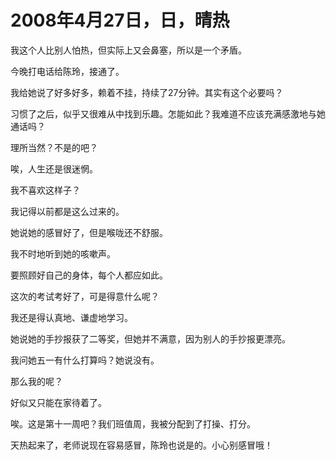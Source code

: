 # 2008年4月27日，日，晴热

我这个人比别人怕热，但实际上又会鼻塞，所以是一个矛盾。

今晚打电话给陈玲，接通了。

我给她说了好多好多，赖着不挂，持续了27分钟。其实有这个必要吗？

习惯了之后，似乎又很难从中找到乐趣。怎能如此？我难道不应该充满感激地与她通话吗？

理所当然？不是的吧？

唉，人生还是很迷惘。

我不喜欢这样子？

我记得以前都是这么过来的。

她说她的感冒好了，但是喉咙还不舒服。

我不时地听到她的咳嗽声。

要照顾好自己的身体，每个人都应如此。

这次的考试考好了，可是得意什么呢？

我还是得认真地、谦虚地学习。

她说她的手抄报获了二等奖，但她并不满意，因为别人的手抄报更漂亮。

我问她五一有什么打算吗？她说没有。

那么我的呢？

好似又只能在家待着了。

唉。这是第十一周吧？我们班值周，我被分配到了打操、打分。

天热起来了，老师说现在容易感冒，陈玲也说是的。小心别感冒哦！
